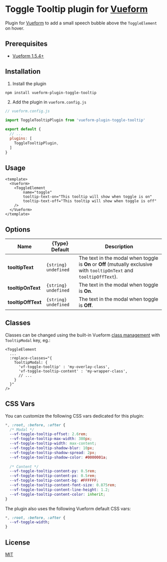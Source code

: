 # Toggle Tooltip plugin for [Vueform](https://github.com/vueform/vueform)

Plugin for [Vueform](https://github.com/vueform/vueform) to add a small speech bubble above the `ToggleElement` on hover.

## Prerequisites

- [Vueform 1.5.4+](https://github.com/vueform/vueform)

## Installation

1. Install the plugin

```bash
npm install vueform-plugin-toggle-tooltip
```

2. Add the plugin in `vueform.config.js`

```js
// vueform.config.js

import ToggleTooltipPlugin from 'vueform-plugin-toggle-tooltip'

export default {
  // ...
  plugins: [
    ToggleTooltipPlugin,
  ]
}

```

## Usage

```vue
<template>
  <Vueform>
    <ToggleElement
        name="toggle"
        tooltip-text-on="This tooltip will show when toggle is on"
        tooltip-text-off="This tooltip will show when toggle is off"
    />
  </Vueform>
</template>
```

## Options

| Name | {Type} Default | Description |
| --- | --- | --- |
| **tooltipText** | `{string} undefined` | The text in the modal when toggle is **On** or **Off** (mutually exclusive with `tooltipOnText` and `tooltipOffText`). |
| **tooltipOnText** | `{string} undefined` | The text in the modal when toggle is **On**. |
| **tooltipOffText** | `{string} undefined` | The text in the modal when toggle is **Off**. |

## Classes

Classes can be changed using the built-in Vueform [class management](https://vueform.com/docs/styles-and-layout#add-classes) with `TooltipModal` key, eg.:

```vue
<ToggleElement
  ...
  :replace-classes="{
    TooltipModal: {
      'vf-toggle-tooltip' : 'my-overlay-class',
      'vf-toggle-tooltip-content' : 'my-wrapper-class',
      // ...
    }
  }"
/>
```

## CSS Vars

You can customize the following CSS vars dedicated for this plugin:

```css
*, :root, :before, :after {
  /* Modal */
  --vf-toggle-tooltip-offset: 2.6rem;
  --vf-toggle-tooltip-max-width: 380px;
  --vf-toggle-tooltip-width: max-content;
  --vf-toggle-tooltip-shadow-blur: 10px;
  --vf-toggle-tooltip-shadow-spread: 2px;
  --vf-toggle-tooltip-shadow-color: #0000001a;
  
  /* Content */
  --vf-toggle-tooltip-content-py: 0.5rem;
  --vf-toggle-tooltip-content-px: 0.5rem;
  --vf-toggle-tooltip-content-bg: #FFFFFF;
  --vf-toggle-tooltip-content-font-size: 0.875rem;
  --vf-toggle-tooltip-content-line-height: 1.2;
  --vf-toggle-tooltip-content-color: inherit;
}
```

The plugin also uses the following Vueform default CSS vars:

```css
*, :root, :before, :after {
  --vf-toggle-width;
}
```

## License

[MIT](https://opensource.org/licenses/MIT)